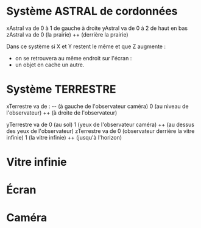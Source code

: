 # Système ASTRAL de cordonnées
xAstral va de 0 à 1 de gauche à droite
yAstral va de 0 à 2 de haut en bas
zAstral va de 0 (la prairie) ++ (derrière la prairie)

Dans ce système si X et Y restent le même et que Z augmente : 
- on se retrouvera au même endroit sur l'écran :
- un objet en cache un autre.

# Système TERRESTRE
xTerrestre va de :
	-- (à gauche de l'observateur caméra)
	0 (au niveau de l'observateur) 
	++ (à droite de l'observateur) 

yTerrestre va de 
	0 (au sol)
	1 (yeux de l'observateur caméra) 
	++ (au dessus des yeux de l'observateur)
zTerrestre va de 
	0 (observateur derrière la vitre infinie) 
	1 (la vitre infinie) 
	++ (jusqu'à l'horizon)

# Vitre infinie

# Écran

# Caméra